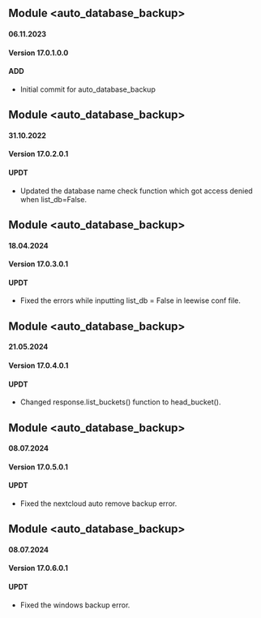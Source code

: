 ## Module <auto_database_backup>

#### 06.11.2023
#### Version 17.0.1.0.0
#### ADD

- Initial commit for auto_database_backup

## Module <auto_database_backup>

#### 31.10.2022
#### Version 17.0.2.0.1
#### UPDT

- Updated the database name check function which got access denied when list_db=False.

## Module <auto_database_backup>

#### 18.04.2024
#### Version 17.0.3.0.1
#### UPDT

- Fixed the errors while inputting list_db = False in leewise conf file.

## Module <auto_database_backup>

#### 21.05.2024
#### Version 17.0.4.0.1
#### UPDT

- Changed response.list_buckets() function to head_bucket().

## Module <auto_database_backup>

#### 08.07.2024
#### Version 17.0.5.0.1
#### UPDT

- Fixed the nextcloud auto remove backup error.

## Module <auto_database_backup>

#### 08.07.2024
#### Version 17.0.6.0.1
#### UPDT

- Fixed the windows backup error.

